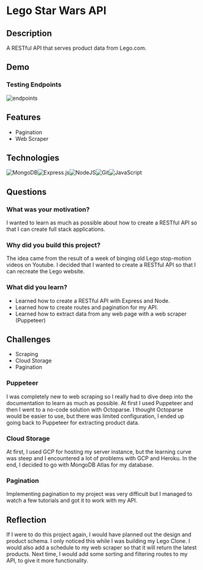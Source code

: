 # Lego Star Wars API

## Description 
A RESTful API that serves product data from Lego.com.

## Demo
### Testing Endpoints
![endpoints](https://user-images.githubusercontent.com/46698958/153804952-60162e38-79bf-477c-b6a2-811abcec01a2.gif)

## Features
* Pagination
* Web Scraper

## Technologies 
![MongoDB](https://img.shields.io/badge/MongoDB-%234ea94b.svg?style=for-the-badge&logo=mongodb&logoColor=white)![Express.js](https://img.shields.io/badge/express.js-%23404d59.svg?style=for-the-badge&logo=express&logoColor=%2361DAFB)![NodeJS](https://img.shields.io/badge/node.js-6DA55F?style=for-the-badge&logo=node.js&logoColor=white)![Git](https://img.shields.io/badge/git-%23F05033.svg?style=for-the-badge&logo=git&logoColor=white)![JavaScript](https://img.shields.io/badge/javascript-%23323330.svg?style=for-the-badge&logo=javascript&logoColor=%23F7DF1E)

## Questions

### What was your motivation? 
I wanted to learn as much as possible about how to create a RESTful API so that I can create full stack applications. 

### Why did you build this project? 
The idea came from the result of a week of binging old Lego stop-motion videos on Youtube. I decided that I wanted to create a RESTful API so that I can recreate the Lego website.

### What did you learn? 
* Learned how to create a RESTful API with Express and Node. 
* Learned how to create routes and pagination for my API. 
* Learned how to extract data from any web page with a web scraper (Puppeteer)
  
## Challenges 
* Scraping 
* Cloud Storage
* Pagination 

### Puppeteer 
I was completely new to web scraping so I really had to dive deep into the documentation to learn as much as possible. At first I used Puppeteer and then I went to a no-code solution with Octoparse. I thought Octoparse would be easier to use, but there was limited configuration, I ended up going back to Puppeteer for extracting product data. 

### Cloud Storage
At first, I used GCP for hosting my server instance, but the learning curve was steep and I encountered a lot of problems with GCP and Heroku. In the end, I decided to go with MongoDB Atlas for my database. 

### Pagination
Implementing pagination to my project was very difficult but I managed to watch a few tutorials and got it to work with my API.

## Reflection

If I were to do this project again, I would have planned out the design and product schema. I only noticed this while I was building my Lego Clone. I would also add a schedule to my web scraper so that it will return the latest products. Next time, I would add some sorting and filtering routes to my API, to give it more functionality.  


